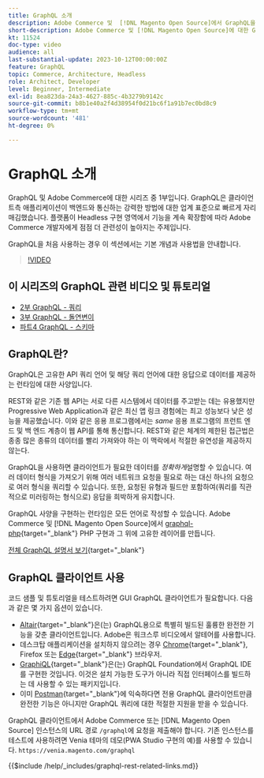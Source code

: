 ```yaml
---
title: GraphQL 소개
description: Adobe Commerce 및  [!DNL Magento Open Source]에서 GraphQL을 사용하는 방법을 알아봅니다. Adobe Commerce 및 [!DNL Magento Open Source]에 대해 GraphQL GET 및 POST 호출을 사용합니다.
short-description: Adobe Commerce 및 [!DNL Magento Open Source]에 대한 GraphQL GET 및 POST 호출을 사용하는 방법을 알아봅니다.
kt: 11524
doc-type: video
audience: all
last-substantial-update: 2023-10-12T00:00:00Z
feature: GraphQL
topic: Commerce, Architecture, Headless
role: Architect, Developer
level: Beginner, Intermediate
exl-id: 8ea823da-24a3-4627-885c-4b3279b9142c
source-git-commit: b8b1e40a2f4d38954f0d21bc6f1a91b7ec0bd8c9
workflow-type: tm+mt
source-wordcount: '481'
ht-degree: 0%

---
```


# GraphQL 소개

GraphQL 및 Adobe Commerce에 대한 시리즈 중 1부입니다. GraphQL은 클라이언트측 애플리케이션이 백엔드와 통신하는 강력한 방법에 대한 업계 표준으로 빠르게 자리매김했습니다. 플랫폼이 Headless 구현 영역에서 기능을 계속 확장함에 따라 Adobe Commerce 개발자에게 점점 더 관련성이 높아지는 주제입니다.

GraphQL을 처음 사용하는 경우 이 섹션에서는 기본 개념과 사용법을 안내합니다.

>[!VIDEO](https://video.tv.adobe.com/v/3424117?learn=on)

## 이 시리즈의 GraphQL 관련 비디오 및 튜토리얼

* [2부 GraphQL - 쿼리](../graphql-rest/graphql-queries.md)
* [3부 GraphQL - 돌연변이](../graphql-rest/graphql-mutations.md)
* [파트4 GraphQL - 스키마](../graphql-rest/graphql-schema.md)

## GraphQL란?

GraphQL은 고유한 API 쿼리 언어 및 해당 쿼리 언어에 대한 응답으로 데이터를 제공하는 런타임에 대한 사양입니다.

REST와 같은 기존 웹 API는 서로 다른 시스템에서 데이터를 주고받는 데는 유용했지만 Progressive Web Application과 같은 최신 앱 링크 경험에는 최고 성능보다 낮은 성능을 제공했습니다. 이와 같은 응용 프로그램에서는 _same_ 응용 프로그램의 프런트 엔드 및 백 엔드 계층이 웹 API를 통해 통신합니다. REST와 같은 체계의 제한된 접근법은 종종 많은 종류의 데이터를 빨리 가져와야 하는 이 맥락에서 적절한 유연성을 제공하지 않는다.

GraphQL을 사용하면 클라이언트가 필요한 데이터를 _정확하게_&#x200B;설명할 수 있습니다. 여러 데이터 형식을 가져오기 위해 여러 네트워크 요청을 필요로 하는 대신 하나의 요청으로 여러 형식을 쿼리할 수 있습니다. 또한, 요청된 유형과 필드만 포함하여(쿼리를 직관적으로 미러링하는 형식으로) 응답을 희박하게 유지합니다.

GraphQL 사양을 구현하는 런타임은 모든 언어로 작성할 수 있습니다. Adobe Commerce 및 [!DNL Magento Open Source]에서
[graphql-php](https://webonyx.github.io/graphql-php/){target="_blank"} PHP 구현과 그 위에 고유한 레이어를 만듭니다.

[전체 GraphQL 설명서 보기](https://graphql.org/learn){target="_blank"}

## GraphQL 클라이언트 사용

코드 샘플 및 튜토리얼을 테스트하려면 GUI GraphQL 클라이언트가 필요합니다. 다음과 같은 몇 가지 옵션이 있습니다.

* [Altair](https://altairgraphql.dev/){target="_blank"}은(는) GraphQL용으로 특별히 빌드된 훌륭한 완전한 기능을 갖춘 클라이언트입니다. Adobe은 워크스루 비디오에서 알테어를 사용합니다.
* 데스크탑 애플리케이션을 설치하지 않으려는 경우
  [Chrome](https://chromewebstore.google.com/detail/altair-graphql-client/flnheeellpciglgpaodhkhmapeljopja){target="_blank"}, Firefox 또는 [Edge](https://microsoftedge.microsoft.com/addons/detail/altair-graphql-client/kpggioiimijgcalmnfnalgglgooonopa){target="_blank"} 브라우저.
* [GraphiQL](https://github.com/graphql/graphiql/tree/main/packages/graphiql){target="_blank"}은(는) GraphQL Foundation에서 GraphQL IDE를 구현한 것입니다. 이것은 설치 가능한 도구가 아니라 직접 인터페이스를 빌드하는 데 사용할 수 있는 패키지입니다.
* 이미 [Postman](https://www.postman.com/){target="_blank"}에 익숙하다면 전용 GraphQL 클라이언트만큼 완전한 기능은 아니지만 GraphQL 쿼리에 대한 적절한 지원을 받을 수 있습니다.

GraphQL 클라이언트에서 Adobe Commerce 또는 [!DNL Magento Open Source] 인스턴스의 URL 경로 `/graphql`에 요청을 제출해야 합니다. 기존 인스턴스를 테스트에 사용하려면 Venia 테마의 데모(PWA Studio 구현의 예)를 사용할 수 있습니다. `https://venia.magento.com/graphql`

{{$include /help/_includes/graphql-rest-related-links.md}}
